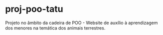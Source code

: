 # proj-poo-tatu
Projeto no âmbito da cadeira de POO - Website de auxílio à aprendizagem dos menores na temática dos animais terrestres.
